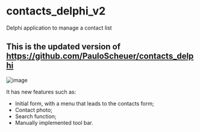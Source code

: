 # contacts_delphi_v2
Delphi application to manage a contact list

## This is the updated version of https://github.com/PauloScheuer/contacts_delphi
![image](https://user-images.githubusercontent.com/62629566/151154131-8ea15ecf-f048-4582-89f0-ff1fd45c77a9.png)

It has new features such as:
- Initial form, with a menu that leads to the contacts form;
- Contact photo;
- Search function;
- Manually implemented tool bar.
